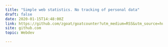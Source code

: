 ```yaml
---
title: "Simple web statistics. No tracking of personal data"
draft: false
date: 2020-01-15T14:48:00Z
link: https://github.com/zgoat/goatcounter?utm_medium=RSS&utm_source=hune
site: github.com
topic: Webdev  

---
```

